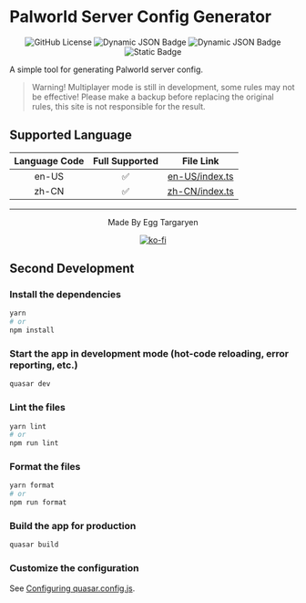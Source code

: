 # Palworld Server Config Generator

<div align="center">

![GitHub License](https://img.shields.io/github/license/dzxrly/Palworld-Server-Config-Generator?style=flat-square) ![Dynamic JSON Badge](https://img.shields.io/badge/dynamic/json?url=https%3A%2F%2Fraw.githubusercontent.com%2Fdzxrly%2FPalworld-Server-Config-Generator%2Fmain%2Fpackage.json&query=%24.dependencies.quasar&style=flat-square&color=00b4ff) ![Dynamic JSON Badge](https://img.shields.io/badge/dynamic/json?url=https%3A%2F%2Fraw.githubusercontent.com%2Fdzxrly%2FPalworld-Server-Config-Generator%2Fmain%2Fpackage.json&query=%24.dependencies.vue&style=flat-square&label=Vue&color=327859) ![Static Badge](https://img.shields.io/badge/Code-TypeScript-3178c6?style=flat-square)

</div>

A simple tool for generating Palworld server config.

> Warning! Multiplayer mode is still in development, some rules may not be effective! Please make a backup before
> replacing the original rules, this site is not responsible for the result.

## Supported Language

<div align="center">

| Language Code | Full Supported |                  File Link                  |
|:-------------:|:--------------:|:-------------------------------------------:|
|     en-US     |       ✅        | [en-US/index.ts](./src/i18n/en-US/index.ts) |
|     zh-CN     |       ✅        | [zh-CN/index.ts](./src/i18n/zh-CN/index.ts) |

</div>

---

<div align="center">

Made By Egg Targaryen

</div>

<div align="center">

[![ko-fi](https://ko-fi.com/img/githubbutton_sm.svg)](https://ko-fi.com/F1F0PZH7X)

</div>

## Second Development

### Install the dependencies

```bash
yarn
# or
npm install
```

### Start the app in development mode (hot-code reloading, error reporting, etc.)

```bash
quasar dev
```

### Lint the files

```bash
yarn lint
# or
npm run lint
```

### Format the files

```bash
yarn format
# or
npm run format
```

### Build the app for production

```bash
quasar build
```

### Customize the configuration

See [Configuring quasar.config.js](https://v2.quasar.dev/quasar-cli-vite/quasar-config-js).
